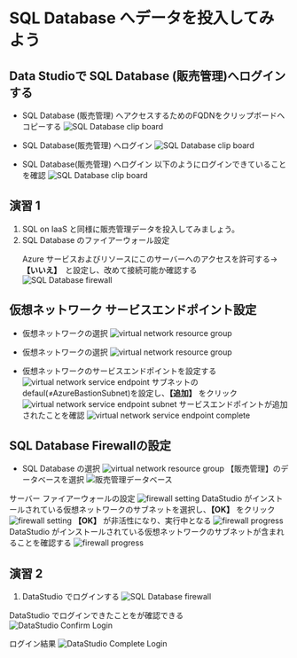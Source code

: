 # SQL Database へデータを投入してみよう

## Data Studioで SQL Database (販売管理)へログインする
- SQL Database (販売管理) へアクセスするためのFQDNをクリップボードへコピーする
![SQL Database clip board](images/sqldatabase-login-clip-board.png "SQL Database clip board")

- SQL Database(販売管理) へログイン
![SQL Database clip board](images/datastudio-login.png "SQL Database clip board")

- SQL Database(販売管理) へログイン
以下のようにログインできていることを確認
![SQL Database clip board](images/datastudio-login-result.png "SQL Database clip board")

## 演習 1
1. SQL on IaaS と同様に販売管理データを投入してみましょう。
1. SQL Database のファイアーウォール設定<p/>
Azure サービスおよびリソースにこのサーバーへのアクセスを許可する->**【いいえ】**　と設定し、改めて接続可能か確認する
![SQL Database firewall](images/sqldatabase-firewall-azureservice.png "SQL Database firewall")

## 仮想ネットワーク サービスエンドポイント設定
- 仮想ネットワークの選択
![virtual network resource group](images/virtual-network-setting.png "virtual network resource group")

- 仮想ネットワークの選択
![virtual network resource group](images/virtual-network-service-endpoint-from-iaas.png "virtual network resource group")

- 仮想ネットワークのサービスエンドポイントを設定する
![virtual network service endpoint](images/virtual-network-service-endpoint.png "virtual network service endpoint")
サブネットのdefaul(≠AzureBastionSubnet)を設定し、**【追加】** をクリック
![virtual network service endpoint subnet](images/virtual-network-service-endpoint-subnet.png "virtual network service endpoint subnet")
サービスエンドポイントが追加されたことを確認
![virtual network service endpoint complete](images/virtual-network-service-endpoint-result.png "virtual network service endpoint complete")


## SQL Database Firewallの設定
- SQL Database の選択
![virtual network resource group](images/virtual-network-setting.png "virtual network resource group")
【販売管理】のデータベースを選択
![販売管理データベース](images/sqldatabase-choice-hanbaikanri.png "販売管理データベース")

サーバー ファイアーウォールの設定
![firewall setting](images/sqldatabase-firewall-setting.png "firewall setting")
DataStudio がインストールされている仮想ネットワークのサブネットを選択し、**【OK】** をクリック
![firewall setting](images/sqldatabase-firewall-setting-conf.png "firewall setting")
**【OK】** が非活性になり、実行中となる
![firewall progress](images/sqldatabase-firewall-setting-progress.png "firewall progress")
DataStudio がインストールされている仮想ネットワークのサブネットが含まれることを確認する
![firewall progress](images/sqldatabase-firewall-setting-result.png "firewall progress")

## 演習 2
1. DataStudio でログインする
![SQL Database firewall](images/sqldatabase-firewall-azureservice.png "SQL Database firewall")

DataStudio でログインできたことをが確認できる
![DataStudio Confirm Login](images/datastudio-connection-reconnect-hanbaikanri.png "DataStudio Confirm Login")

ログイン結果
![DataStudio Complete Login](images/datastudio-connection-reconnect-hanbaikanri-result.png "DataStudio Complete Login")
